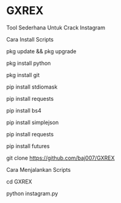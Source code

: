 # GXREX

Tool Sederhana Untuk Crack Instagram

Cara Install Scripts

pkg update && pkg upgrade

pkg install python

pkg install git

pip install stdiomask

pip install requests

pip install bs4

pip install simplejson

pip install requests

pip install futures

git clone https://github.com/baj007/GXREX

Cara Menjalankan Scripts

cd GXREX

python instagram.py
